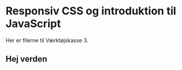 # Responsiv CSS og introduktion til JavaScript

Her er filerne til Værktøjskasse 3.

## Hej verden

